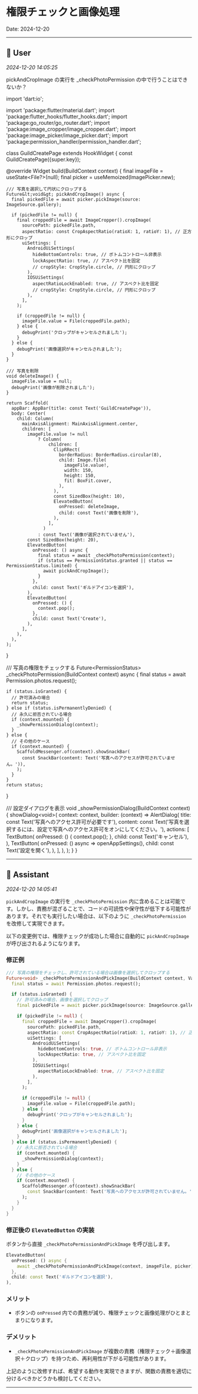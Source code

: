 # 権限チェックと画像処理

Date: 2024-12-20

---

## 👤 User
*2024-12-20 14:05:25*

pickAndCropImage の実行を _checkPhotoPermission の中で行うことはできないか？

import 'dart:io';

import 'package:flutter/material.dart';
import 'package:flutter_hooks/flutter_hooks.dart';
import 'package:go_router/go_router.dart';
import 'package:image_cropper/image_cropper.dart';
import 'package:image_picker/image_picker.dart';
import 'package:permission_handler/permission_handler.dart';

class GuildCreatePage extends HookWidget {
  const GuildCreatePage({super.key});

  @override
  Widget build(BuildContext context) {
    final imageFile = useState&lt;File?&gt;(null);
    final picker = useMemoized(ImagePicker.new);

    /// 写真を選択して円状にクロップする
    Future&lt;void&gt; pickAndCropImage() async {
      final pickedFile = await picker.pickImage(source: ImageSource.gallery);

      if (pickedFile != null) {
        final croppedFile = await ImageCropper().cropImage(
          sourcePath: pickedFile.path,
          aspectRatio: const CropAspectRatio(ratioX: 1, ratioY: 1), // 正方形にクロップ
          uiSettings: [
            AndroidUiSettings(
              hideBottomControls: true, // ボトムコントロール非表示
              lockAspectRatio: true, // アスペクト比を固定
              // cropStyle: CropStyle.circle, // 円形にクロップ
            ),
            IOSUiSettings(
              aspectRatioLockEnabled: true, // アスペクト比を固定
              // cropStyle: CropStyle.circle, // 円形にクロップ
            ),
          ],
        );

        if (croppedFile != null) {
          imageFile.value = File(croppedFile.path);
        } else {
          debugPrint('クロップがキャンセルされました');
        }
      } else {
        debugPrint('画像選択がキャンセルされました');
      }
    }

    /// 写真を削除
    void deleteImage() {
      imageFile.value = null;
      debugPrint('画像が削除されました');
    }

    return Scaffold(
      appBar: AppBar(title: const Text('GuildCreatePage')),
      body: Center(
        child: Column(
          mainAxisAlignment: MainAxisAlignment.center,
          children: [
            imageFile.value != null
                ? Column(
                    children: [
                      ClipRRect(
                        borderRadius: BorderRadius.circular(8),
                        child: Image.file(
                          imageFile.value!,
                          width: 150,
                          height: 150,
                          fit: BoxFit.cover,
                        ),
                      ),
                      const SizedBox(height: 10),
                      ElevatedButton(
                        onPressed: deleteImage,
                        child: const Text('画像を削除'),
                      ),
                    ],
                  )
                : const Text('画像が選択されていません'),
            const SizedBox(height: 20),
            ElevatedButton(
              onPressed: () async {
                final status = await _checkPhotoPermission(context);
                if (status == PermissionStatus.granted || status == PermissionStatus.limited) {
                  await pickAndCropImage();
                }
              },
              child: const Text('ギルドアイコンを選択'),
            ),
            ElevatedButton(
              onPressed: () {
                context.pop();
              },
              child: const Text('Create'),
            ),
          ],
        ),
      ),
    );
  }

  /// 写真の権限をチェックする
  Future&lt;PermissionStatus&gt; _checkPhotoPermission(BuildContext context) async {
    final status = await Permission.photos.request();

    if (status.isGranted) {
      // 許可済みの場合
      return status;
    } else if (status.isPermanentlyDenied) {
      // 永久に拒否されている場合
      if (context.mounted) {
        _showPermissionDialog(context);
      }
    } else {
      // その他のケース
      if (context.mounted) {
        ScaffoldMessenger.of(context).showSnackBar(
          const SnackBar(content: Text('写真へのアクセスが許可されていません。')),
        );
      }
    }
    return status;
  }

  /// 設定ダイアログを表示
  void _showPermissionDialog(BuildContext context) {
    showDialog&lt;void&gt;(
      context: context,
      builder: (context) =&gt; AlertDialog(
        title: const Text('写真へのアクセス許可が必要です'),
        content: const Text('写真を選択するには、設定で写真へのアクセス許可をオンにしてください。'),
        actions: [
          TextButton(
            onPressed: () {
              context.pop();
            },
            child: const Text('キャンセル'),
          ),
          TextButton(
            onPressed: () async =&gt; openAppSettings(),
            child: const Text('設定を開く'),
          ),
        ],
      ),
    );
  }
}

---

## 🤖 Assistant
*2024-12-20 14:05:41*

`pickAndCropImage` の実行を `_checkPhotoPermission` 内に含めることは可能です。しかし、責務が混ざることで、コードの可読性や保守性が低下する可能性があります。それでも実行したい場合は、以下のように `_checkPhotoPermission` を改修して実現できます。

以下の変更例では、権限チェックが成功した場合に自動的に `pickAndCropImage` が呼び出されるようになります。

### 修正例

```dart
/// 写真の権限をチェックし、許可されている場合は画像を選択してクロップする
Future<void> _checkPhotoPermissionAndPickImage(BuildContext context, ValueNotifier<File?> imageFile, ImagePicker picker) async {
  final status = await Permission.photos.request();

  if (status.isGranted) {
    // 許可済みの場合、画像を選択してクロップ
    final pickedFile = await picker.pickImage(source: ImageSource.gallery);

    if (pickedFile != null) {
      final croppedFile = await ImageCropper().cropImage(
        sourcePath: pickedFile.path,
        aspectRatio: const CropAspectRatio(ratioX: 1, ratioY: 1), // 正方形にクロップ
        uiSettings: [
          AndroidUiSettings(
            hideBottomControls: true, // ボトムコントロール非表示
            lockAspectRatio: true, // アスペクト比を固定
          ),
          IOSUiSettings(
            aspectRatioLockEnabled: true, // アスペクト比を固定
          ),
        ],
      );

      if (croppedFile != null) {
        imageFile.value = File(croppedFile.path);
      } else {
        debugPrint('クロップがキャンセルされました');
      }
    } else {
      debugPrint('画像選択がキャンセルされました');
    }
  } else if (status.isPermanentlyDenied) {
    // 永久に拒否されている場合
    if (context.mounted) {
      _showPermissionDialog(context);
    }
  } else {
    // その他のケース
    if (context.mounted) {
      ScaffoldMessenger.of(context).showSnackBar(
        const SnackBar(content: Text('写真へのアクセスが許可されていません。')),
      );
    }
  }
}
```

### 修正後の `ElevatedButton` の実装

ボタンから直接 `_checkPhotoPermissionAndPickImage` を呼び出します。

```dart
ElevatedButton(
  onPressed: () async {
    await _checkPhotoPermissionAndPickImage(context, imageFile, picker);
  },
  child: const Text('ギルドアイコンを選択'),
),
```

### メリット

- ボタンの `onPressed` 内での責務が減り、権限チェックと画像処理がひとまとまりになります。

### デメリット

- `_checkPhotoPermissionAndPickImage` が複数の責務（権限チェック＋画像選択＋クロップ）を持つため、再利用性が下がる可能性があります。

上記のように改修すれば、希望する動作を実現できますが、関数の責務を適切に分けるべきかどうかも検討してください。

---
